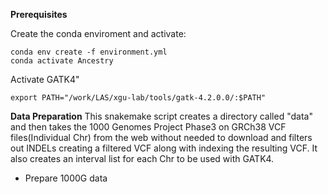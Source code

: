 **Prerequisites**

Create the conda enviroment and activate:
```
conda env create -f environment.yml
conda activate Ancestry
```
Activate GATK4"
```
export PATH="/work/LAS/xgu-lab/tools/gatk-4.2.0.0/:$PATH"
```

**Data Preparation**
This snakemake script creates a directory called "data" and then takes the 1000 Genomes Project Phase3 on GRCh38 VCF files(Individual Chr) from the web without needed to download and filters out INDELs creating a filtered VCF along with indexing the resulting VCF. It also creates an interval list for each Chr to be used with GATK4. 
* Prepare 1000G data
